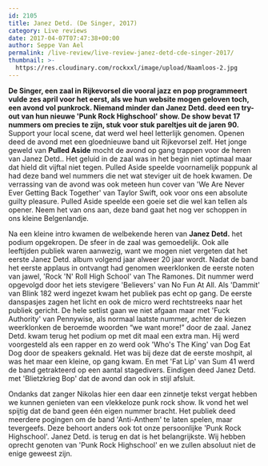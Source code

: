 ```yaml
---
id: 2105
title: Janez Detd. (De Singer, 2017)
category: Live reviews
date: 2017-04-07T07:47:38+00:00
author: Seppe Van Ael
permalink: /live-review/live-review-janez-detd-cde-singer-2017/
thumbnail: >-
  https://res.cloudinary.com/rockxxl/image/upload/Naamloos-2.jpg
---
```

**De Singer, een zaal in Rijkevorsel die vooral jazz en pop programmeert vulde zes april voor het eerst, als we hun website mogen geloven toch, een avond vol punkrock. Niemand minder dan Janez Detd. deed een try-out van hun nieuwe 'Punk Rock Highschool' show. De show bevat 17 nummers om precies te zijn, stuk voor stuk pareltjes uit de jaren 90.**
Support your local scene, dat werd wel heel letterlijk genomen. Openen deed de avond met een gloednieuwe band uit Rijkevorsel zelf. Het jonge geweld van **Pulled Aside** mocht de avond op gang trappen voor de heren van Janez Detd.. Het geluid in de zaal was in het begin niet optimaal maar dat hield dit vijftal niet tegen. Pulled Aside speelde voornamelijk poppunk al had deze band wel nummers die net wat steviger uit de hoek kwamen. De verrassing van de avond was ook meteen hun cover van 'We Are Never Ever Getting Back Together' van Taylor Swift, ook voor ons een absolute guilty pleasure. Pulled Aside speelde een goeie set die wel kan tellen als opener. Neem het van ons aan, deze band gaat het nog ver schoppen in ons kleine Belgenlandje.

Na een kleine intro kwamen de welbekende heren van **Janez Detd.** het podium opgekropen. De sfeer in de zaal was gemoedelijk. Ook alle leeftijden publiek waren aanwezig, want we mogen niet vergeten dat het eerste Janez Detd. album volgend jaar alweer 20 jaar wordt. Nadat de band het eerste applaus in ontvangt had genomen weerklonken de eerste noten van jawel, 'Rock 'N' Roll High School' van The Ramones. Dit nummer werd opgevolgd door het iets stevigere 'Believers' van No Fun At All. Als 'Dammit' van Blink 182 werd ingezet kwam het publiek pas echt op gang. De eerste danspasjes zagen het licht en ook de micro werd rechtstreeks naar het publiek gericht. De hele setlist gaan we niet afgaan maar met 'Fuck Authority' van Pennywise, als normaal laatste nummer, achter de kiezen weerklonken de beroemde woorden &#8220;we want more!&#8221; door de zaal. Janez Detd. kwam terug het podium op met dit maal een extra man. Hij werd voorgesteld als een rapper en zo werd ook 'Who's The King' van Dog Eat Dog door de speakers geknald. Het was bij deze dat de eerste moshpit, al was het maar een kleine, op gang kwam. En met 'Fat Lip' van Sum 41 werd de band getrakteerd op een aantal stagedivers. Eindigen deed Janez Detd. met 'Blietzkrieg Bop' dat de avond dan ook in stijl afsluit.

Ondanks dat zanger Nikolas hier een daar een zinnetje tekst vergat hebben we kunnen genieten van een vlekkeloze punk rock show. Ik vond het wel spijtig dat de band geen één eigen nummer bracht. Het publiek deed meerdere pogingen om de band 'Anti-Anthem' te laten spelen, maar tevergeefs. Deze behoort anders ook tot onze persoonlijke 'Punk Rock Highschool'. Janez Detd. is terug en dat is het belangrijkste. Wij hebben oprecht genoten van 'Punk Rock Highschool' en we zullen absoluut niet de enige geweest zijn.
